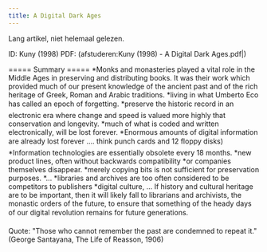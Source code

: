 ```yaml
---
title: A Digital Dark Ages
---
```


Lang artikel, niet helemaal gelezen.

ID: Kuny (1998)
PDF: (afstuderen:Kuny (1998) - A Digital Dark Ages.pdf|)

===== Summary =====
*Monks and monasteries played a vital role in the Middle Ages in preserving and distributing books. It was their work which provided much of our  present knowledge of the ancient past and of the rich heritage of Greek, Roman and Arabic traditions.
*living in what Umberto Eco has called an epoch of forgetting.
*preserve the historic record in an electronic era where change and speed is valued more highly that conservation and longevity.
*much of what is coded and written electronically, will be lost forever.
*Enormous amounts of digital information are already lost forever .... think punch cards and 12 floppy disks)
*Information technologies are essentially obsolete every 18 months.
*new product lines, often without backwards compatibility
*or companies themselves disappear.
*merely copying bits is not sufficient for preservation purposes.
*...
*libraries and archives are too often considered to be competitors to publishers
*digital culture, ... If history and cultural heritage are to be important, then it will likely fall to librarians and archivists, the monastic orders of the future, to ensure that something of the heady days of our digital revolution remains for future generations.

Quote: "Those who cannot remember the past are condemned to repeat it." (George Santayana, The Life of Reasson, 1906)
